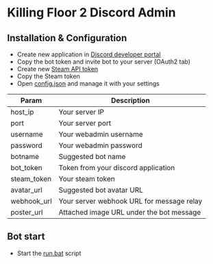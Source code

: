 # Killing Floor 2 Discord Admin


## Installation & Configuration

- Create new application in [Discord developer portal](https://discord.com/developers/applications/)
- Copy the bot token and invite bot to your server (OAuth2 tab)
- Create new [Steam API token](https://steamcommunity.com/dev/apikey)
- Copy the Steam token
- Open [config.json](config.json) and manage it with your settings


| Param      |    Description |
| ----------   |    ------------|
| host_ip     |    Your server IP|
| port   |    Your server port|
| username   |    Your webadmin username|
| password   |    Your webadmin password|
| botname   |    Suggested bot name|
| bot_token   |    Token from your discord application|
| steam_token   |    Your steam token|
| avatar_url   |    Suggested bot avatar URL|
| webhook_url   |    Your server webhook URL for message relay|
| poster_url   |    Attached image URL under the bot message|


## Bot start

- Start the [run.bat](run.bat) script
